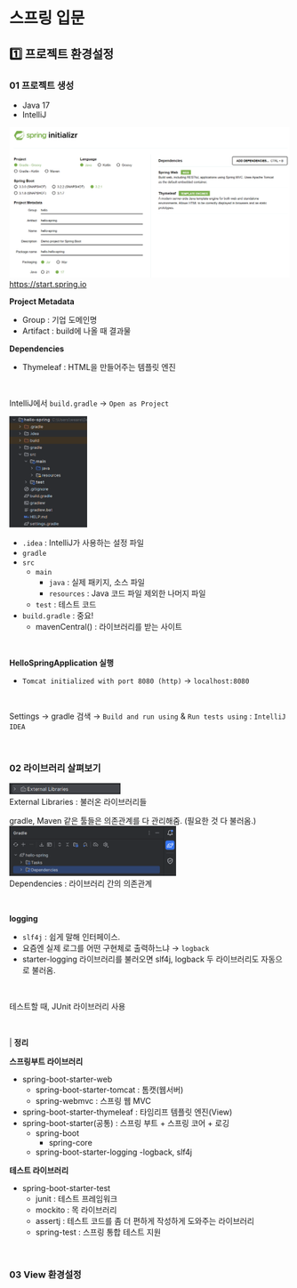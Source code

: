 # 스프링 입문

## 1️⃣ 프로젝트 환경설정
### 01️ 프로젝트 생성
- Java 17
- IntelliJ

![Alt text](./img/image.png)
https://start.spring.io

**Project Metadata**
- Group : 기업 도메인명
- Artifact : build에 나올 때 결과물

**Dependencies**
- Thymeleaf : HTML을 만들어주는 템플릿 엔진

<br>

IntelliJ에서 `build.gradle` → `Open as Project`

<img src="./img/image2.png" width="140" height="200"/>

- `.idea` : IntelliJ가 사용하는 설정 파일
- `gradle`
- `src`
    - `main`
        - `java` : 실제 패키지, 소스 파일
        - `resources` : Java 코드 파일 제외한 나머지 파일
    - `test` : 테스트 코드
- `build.gradle` : 중요!
    - mavenCentral() : 라이브러리를 받는 사이트

<br>

**HelloSpringApplication 실행**
- `Tomcat initialized with port 8080 (http)` → `localhost:8080`

<br>

Settings → gradle 검색 → `Build and run using` & `Run tests using` : `IntelliJ IDEA`

<br>

### 02 라이브러리 살펴보기

<img src="./img/image3.png" width="200" height="20"/>
<br>External Libraries : 불러온 라이브러리들

<br>

gradle, Maven 같은 툴들은 의존관계를 다 관리해줌. (필요한 것 다 불러옴.)
<br><img src="./img/image4.png" width="300" height="90"/>
<br>Dependencies : 라이브러리 간의 의존관계

<br>

**logging**
- `slf4j` : 쉽게 말해 인터페이스.
- 요즘엔 실제 로그를 어떤 구현체로 출력하느냐 → `logback`
- starter-logging 라이브러리를 불러오면 slf4j, logback 두 라이브러리도 자동으로 불러옴.

<br>

테스트할 때, JUnit 라이브러리 사용

<br>

| **정리**

**스프링부트 라이브러리**
- spring-boot-starter-web
    - spring-boot-starter-tomcat : 톰캣(웹서버)
    - spring-webmvc : 스프링 웹 MVC
- spring-boot-starter-thymeleaf : 타임리프 템플릿 엔진(View)
- spring-boot-starter(공통) : 스프링 부트 + 스프링 코어 + 로깅
    - spring-boot
        - spring-core
    - spring-boot-starter-logging
        -logback, slf4j

**테스트 라이브러리**
- spring-boot-starter-test
    - junit : 테스트 프레임워크
    - mockito : 목 라이브러리
    - assertj : 테스트 코드를 좀 더 편하게 작성하게 도와주는 라이브러리
    - spring-test : 스프링 통합 테스트 지원

<br>

### 03 View 환경설정
